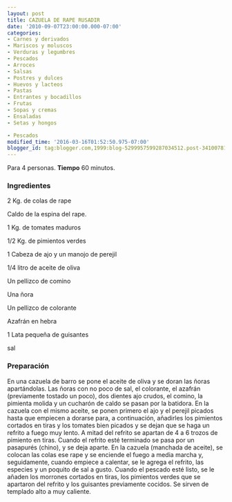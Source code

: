 ```yaml
---
layout: post
title: CAZUELA DE RAPE RUSADIR
date: '2010-09-07T23:00:00.000-07:00'
categories:
- Carnes y derivados
- Mariscos y moluscos
- Verduras y legumbres
- Pescados
- Arroces
- Salsas
- Postres y dulces
- Huevos y lacteos
- Pastas
- Entrantes y bocadillos
- Frutas
- Sopas y cremas
- Ensaladas
- Setas y hongos

- Pescados
modified_time: '2016-03-16T01:52:50.975-07:00'
blogger_id: tag:blogger.com,1999:blog-5299957599287034512.post-3410078102216837454
---
```


Para 4 personas.
<b>Tiempo</b> 60 minutos.

<h3>Ingredientes</h3>

2 Kg. de colas de rape

Caldo de la espina del rape.

1 Kg. de tomates maduros

1/2 Kg. de pimientos verdes

1 Cabeza de ajo y un manojo de perejil

1/4 litro de aceite de oliva

Un pellizco de comino

Una ñora

Un pellizco de colorante

Azafrán en hebra

1 Lata pequeña de guisantes

sal

<h3>Preparación</h3>

En una cazuela de barro se pone el aceite de oliva y se doran las ñoras apartándolas. Las ñoras con no poco de sal, el colorante, el azafrán (previamente tostado un poco), dos dientes ajo crudos, el comino, la pimienta molida y un cucharón de caldo se pasan por la batidora. En la cazuela con el mismo aceite, se ponen primero el ajo y el perejil picados hasta que empiecen a dorarse para, a continuación, añadirles los pimientos cortados en tiras y los tomates bien picados y se dejan que se haga un refrito a fuego muy lento. A mitad del refrito se apartan de 4 a 6 trozos de pimiento en tiras. Cuando el refrito esté terminado se pasa por un pasapurés (chino), y se deja aparte. En la cazuela (manchada de aceite), se colocan las colas ese rape y se enciende el fuego a media marcha y, seguidamente, cuando empiece a calentar, se le agrega el refrito, las especies y un poquito de sal a gusto. Cuando el pescado esté listo, se le añaden los morrones cortados en tiras, los pimientos verdes que se apartaron del refrito y los guisantes previamente cocidos. Se sirven de templado alto a muy caliente.

